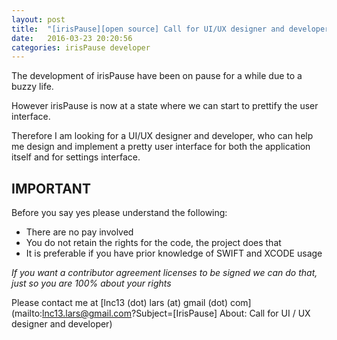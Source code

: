 ```yaml
---
layout: post
title:  "[irisPause][open source] Call for UI/UX designer and developer"
date:   2016-03-23 20:20:56
categories: irisPause developer
---
```


The development of irisPause have been on pause for a while due to a buzzy life.

However irisPause is now at a state where we can start to prettify the user interface.

Therefore I am looking for a UI/UX designer and developer, who can help me design and implement a pretty user interface for both the application itself and for settings interface.

## IMPORTANT

Before you say yes please understand the following:

- There are no pay involved
- You do not retain the rights for the code, the project does that
- It is preferable if you have prior knowledge of SWIFT and XCODE usage

_If you want a contributor agreement licenses to be signed we can do that, just so you are 100% about your rights_

Please contact me at [lnc13 (dot) lars (at) gmail (dot) com](mailto:lnc13.lars@gmail.com?Subject=[IrisPause]
About: Call for UI / UX designer and developer)
